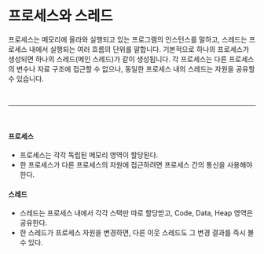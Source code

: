 # 프로세스와 스레드

프로세스는 메모리에 올라와 실행되고 있는 프로그램의 인스턴스를 말하고, 스레드는 프로세스 내에서 실행되는 여러 흐름의 단위를 말합니다. 기본적으로 하나의 프로세스가 생성되면 하나의 스레드(메인 스레드)가 같이 생성됩니다. 각 프로세스는 다른 프로세스의 변수나 자료 구조에 접근할 수 없으나, 동일한 프로세스 내의 스레드는 자원을 공유할 수 있습니다.

<br>

____

<br>

#### 프로세스

+ 프로세스는 각각 독립된 메모리 영역이 할당된다.
+ 한 프로세스가 다른 프로세스의 자원에 접근하려면 프로세스 간의 통신을 사용해야 한다.

#### 스레드

+ 스레드는 프로세스 내에서 각각 스택만 따로 할당받고, Code, Data, Heap 영역은 공유한다.
+ 한 스레드가 프로세스 자원을 변경하면, 다른 이웃 스레드도 그 변경 결과를 즉시 볼 수 있다.

